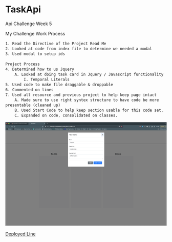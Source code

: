 # TaskApi

Api Challenge Week 5

My Challenge Work Process

    1. Read the Directive of the Project Read Me
    2. Looked at code from index file to determine we needed a modal
    3. Used modal to setup ids 
    
    Project Process
    4. Determined how to us Jquery
        A. Looked at doing task card in Jquery / Javascript functionality
            I. Temporal Literals
    5. Used code to make file draggable & droppable
    6. Commented on lines
    7. Used all resource and previous project to help keep page intact 
        A. Made sure to use right syntex structure to have code be more presentable (cleaned up)
        B. Used Start Code to help keep section usable for this code set. 
        C. Expanded on code, consolidated on classes. 

![Api Website Snapshot](./assets/image/Screen%20Shot%202024-06-03%20at%208.11.12%20PM.png)

[Deployed Line]()
